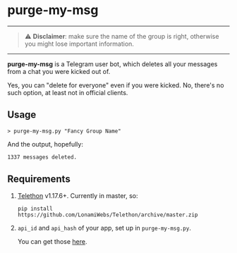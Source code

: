 # purge-my-msg

---
> ⚠️ **Disclaimer**: make sure the name of the group is right, otherwise you might lose important information.
---
**purge-my-msg** is a Telegram user bot, which deletes all your messages from a chat you were kicked out of.

Yes, you can "delete for everyone" even if you were kicked. No, there's no such option, at least not in official clients.

## Usage

```shell
> purge-my-msg.py "Fancy Group Name"
```

And the output, hopefully:

```sh
1337 messages deleted.
```

## Requirements

1. [Telethon](https://github.com/LonamiWebs/Telethon/) v1.17.6+. Currently in master, so:

    ```shell
    pip install https://github.com/LonamiWebs/Telethon/archive/master.zip
    ```

2. `api_id` and `api_hash` of your app, set up in `purge-my-msg.py`.

    You can get those [here](https://my.telegram.org/apps).
